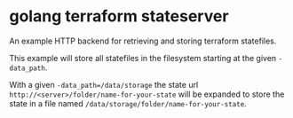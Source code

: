 # golang terraform stateserver

An example HTTP backend for retrieving and storing terraform statefiles.

This example will store all statefiles in the filesystem starting at the given `-data_path`.

With a given `-data_path=/data/storage` the state url `http://<server>/folder/name-for-your-state` will be expanded to store the state in a file named `/data/storage/folder/name-for-your-state`.
